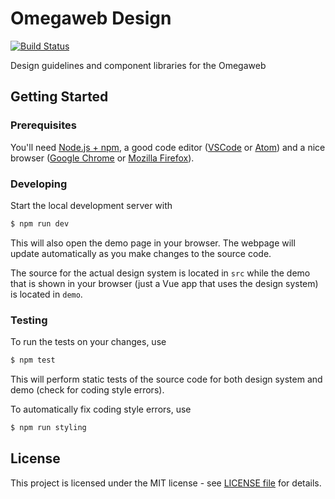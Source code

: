 # Omegaweb Design

[![Build Status](https://travis-ci.com/vevcom/design.svg?branch=master)](https://travis-ci.com/vevcom/design)

Design guidelines and component libraries for the Omegaweb

## Getting Started

### Prerequisites

You'll need [Node.js + npm](https://nodejs.org/en/), a good code editor ([VSCode](https://code.visualstudio.com/) or [Atom](https://atom.io/)) and a nice browser ([Google Chrome](https://www.google.com/chrome/) or [Mozilla Firefox](https://www.mozilla.org/en-US/firefox/new/)).

### Developing

Start the local development server with
```bash
$ npm run dev
```
This will also open the demo page in your browser. The webpage will update automatically as you make changes to the source code.

The source for the actual design system is located in `src` while the demo that is shown in your browser (just a Vue app that uses the design system) is located in `demo`.

### Testing

To run the tests on your changes, use
```bash
$ npm test
```
This will perform static tests of the source code for both design system and demo (check for coding style errors).

To automatically fix coding style errors, use
```bash
$ npm run styling
```

## License
This project is licensed under the MIT license - see [LICENSE file](LICENSE) for details.
